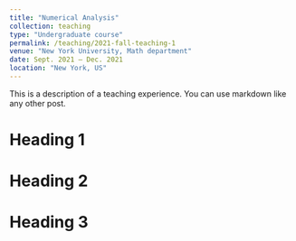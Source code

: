 ```yaml
---
title: "Numerical Analysis"
collection: teaching
type: "Undergraduate course"
permalink: /teaching/2021-fall-teaching-1
venue: "New York University, Math department"
date: Sept. 2021 – Dec. 2021
location: "New York, US"
---
```


This is a description of a teaching experience. You can use markdown like any other post.

Heading 1
======

Heading 2
======

Heading 3
======
